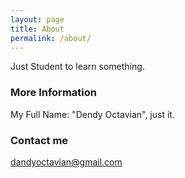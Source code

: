 ```yaml
---
layout: page
title: About
permalink: /about/
---
```


Just Student to learn something.

### More Information

My Full Name: "Dendy Octavian", just it.

### Contact me

[dandyoctavian@gmail.com](mailto:dandyoctavian@gmail.com)
